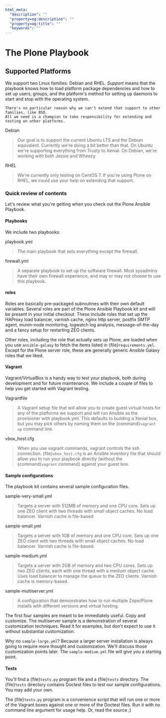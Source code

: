 ```yaml
---
html_meta:
  "description": ""
  "property=og:description": ""
  "property=og:title": ""
  "keywords": ""
---
```


# The Plone Playbook

## Supported Platforms

We support two Linux families: Debian and RHEL.
*Support* means that the playbook knows how to load platform package dependencies and how to set up users, groups, and the platform's method for setting up daemons to start and stop with the operating system.

```{note}
There's no particular reason why we can't extend that support to other families, like BSD.
All we need is a champion to take responsibility for extending and testing on other platforms.
```

Debian

> Our goal is to support the current Ubuntu LTS and the Debian equivalent.
> Currently we're doing a bit better than that.
> On Ubuntu we're supporting everything from Trusty to Xenial.
> On Debian, we're working with both Jessie and Wheezy.

RHEL

> We're currently only testing on CentOS 7.
> If you're using Plone on RHEL, we could use your help on extending that support.

### Quick review of contents

Let's review what you're getting when you check out the Plone Ansible Playbook.

#### Playbooks

We include two playbooks:

playbook.yml

> The main playbook that sets everything except the firewall.

firewall.yml

> A separate playbook to set up the software firewall.
> Most sysadmins have their own firewall experience, and may or may not choose to use this playbook.

#### roles

Roles are basically pre-packaged subroutines with their own default variables.
Several roles are part of the Plone Ansible Playbook kit and will be present in your initial checkout.
These include roles that set up the HAProxy load balancer, varnish cache, nginx http server, postfix SMTP agent, munin-node monitoring, logwatch log analysis, message-of-the-day and a fancy setup for restarting ZEO clients.

Other roles, including the role that actually sets up Plone, are loaded when you use `ansible-galaxy` to fetch the items listed in {file}`requirements.yml`.
Except for the Plone server role, these are generally generic Ansible Galaxy roles that we liked.

#### Vagrant

Vagrant/VirtualBox is a handy way to test your playbook, both during development and for future maintenance.
We include a couple of files to help you get started with Vagrant testing.

Vagrantfile

> A Vagrant setup file that will allow you to create guest virtual hosts for any of the platforms we support and will run Ansible as the provisioner with playbook.yml.
> This defaults to building a Xenial box, but you may pick others by naming them on the {command}`vagrant up` command line.

vbox_host.cfg

> When you use vagrant commands, vagrant controls the ssh connection.
> {file}`vbox_host.cfg` is an Ansible inventory file that should allow you to run your playbook directly (without the {command}`vagrant` command) against your guest box.

#### Sample configurations

The playbook kit contains several sample configuration files.

sample-very-small.yml

> Targets a server with 512MB of memory and one CPU core.
> Sets up one ZEO client with two threads with small object caches.
> No load balancer.
> Varnish cache is file-based.

sample-small.yml

> Targets a server with 1GB of memory and one CPU core.
> Sets up one ZEO client with two threads with small object caches.
> No load balancer.
> Varnish cache is file-based.

sample-medium.yml

> Targets a server with 2GB of memory and two CPU cores.
> Sets up two ZEO clients, each with one thread with a medium object cache.
> Uses load balancer to manage the queue to the ZEO clients.
> Varnish cache is memory-based.

sample-multiserver.yml

> A configuration that demonstrates how to run multiple Zope/Plone installs with different versions and virtual hosting.

The first four samples are meant to be immediately useful.
Copy and customize.
The multiserver sample is a demonstration of several customization techniques.
Read it for examples, but don't expect to use it without substantial customization.

Why no `sample-large.yml`?
Because a larger server installation is always going to require more thought and customization.
We'll discuss those customization points later.
The `sample-medium.yml` file will give you a starting point.

#### Tests

You'll find a {file}`tests.py` program file and a {file}`tests` directory.
The {file}`tests` directory contains Doctest files to test our sample configurations.
You may add your own.

The {file}`tests.py` program is a convenience script that will run one or more of the Vagrant boxes against one or more of the Doctest files.
Run it with no command line argument for usage help.
Or, read the source ;)
